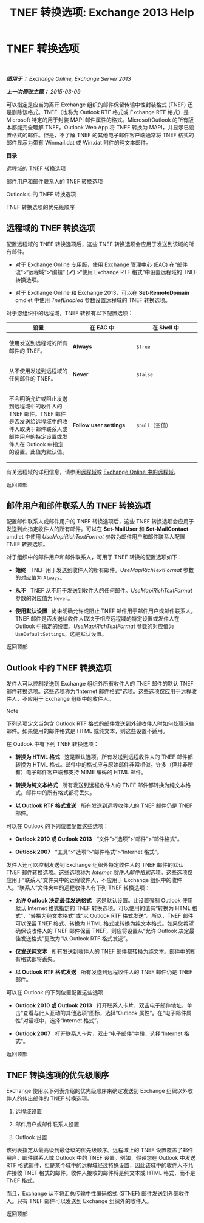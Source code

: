 ﻿---
title: 'TNEF 转换选项: Exchange 2013 Help'
TOCTitle: TNEF 转换选项
ms:assetid: 989a62fc-4bc1-448f-90c8-7c7b56fe1084
ms:mtpsurl: https://technet.microsoft.com/zh-cn/library/Bb310786(v=EXCHG.150)
ms:contentKeyID: 52061386
ms.date: 01/11/2018
mtps_version: v=EXCHG.150
ms.translationtype: HT
---

# TNEF 转换选项

 

_**适用于：** Exchange Online, Exchange Server 2013_

_**上一次修改主题：** 2015-03-09_

可以指定是应当为离开 Exchange 组织的邮件保留传输中性封装格式 (TNEF) 还是删除该格式。TNEF（也称为 Outlook RTF 格式或 Exchange RTF 格式）是 Microsoft 特定的用于封装 MAPI 邮件属性的格式。MicrosoftOutlook 的所有版本都能完全理解 TNEF。Outlook Web App 将 TNEF 转换为 MAPI，并显示已设置格式的邮件。但是，不了解 TNEF 的其他电子邮件客户端通常将 TNEF 格式的邮件显示为带有 Winmail.dat 或 Win.dat 附件的纯文本邮件。

**目录**

远程域的 TNEF 转换选项

邮件用户和邮件联系人的 TNEF 转换选项

Outlook 中的 TNEF 转换选项

TNEF 转换选项的优先级顺序

## 远程域的 TNEF 转换选项

配置远程域的 TNEF 转换选项后，这些 TNEF 转换选项会应用于发送到该域的所有邮件。

  - 对于 Exchange Online 专用版，使用 Exchange 管理中心 (EAC) 在“邮件流”\>“远程域”\>“编辑” (![编辑图标](images/Bb124582.6f53ccb2-1f13-4c02-bea0-30690e6ea71d(EXCHG.150).gif "编辑图标")) \>“使用 Exchange RTF 格式”中设置远程域的 TNEF 转换选项。

  - 对于 Exchange Online 和 Exchange 2013，可以在 **Set-RemoteDomain** cmdlet 中使用 *TnefEnabled* 参数设置远程域的 TNEF 转换选项。

对于您组织中的远程域，TNEF 转换有以下配置选项：


<table>
<colgroup>
<col style="width: 33%" />
<col style="width: 33%" />
<col style="width: 33%" />
</colgroup>
<thead>
<tr class="header">
<th>设置</th>
<th>在 EAC 中</th>
<th>在 Shell 中</th>
</tr>
</thead>
<tbody>
<tr class="odd">
<td><p>使用发送到远程域的所有邮件的 TNEF。</p></td>
<td><p><strong>Always</strong></p></td>
<td><p><code>$true</code></p></td>
</tr>
<tr class="even">
<td><p>从不使用发送到远程域的任何邮件的 TNEF。</p></td>
<td><p><strong>Never</strong></p></td>
<td><p><code>$false</code></p></td>
</tr>
<tr class="odd">
<td><p>不会明确允许或阻止发送到远程域中的收件人的 TNEF 邮件。TNEF 邮件是否发送给远程域中的收件人取决于邮件联系人或邮件用户的特定设置或发件人在 Outlook 中指定的设置。此值为默认值。</p></td>
<td><p><strong>Follow user settings</strong></p></td>
<td><p><code>$null</code>（空值）</p></td>
</tr>
</tbody>
</table>


有关远程域的详细信息，请参阅[远程域](remote-domains-exchange-2013-help.md)或 [Exchange Online 中的远程域](https://technet.microsoft.com/zh-cn/library/jj966211\(v=exchg.150\))。

返回顶部

## 邮件用户和邮件联系人的 TNEF 转换选项

配置邮件联系人或邮件用户的 TNEF 转换选项后，这些 TNEF 转换选项会应用于发送到此指定收件人的所有邮件。可以在 **Set-MailUser** 和 **Set-MailContact** cmdlet 中使用 *UseMapiRichTextFormat* 参数为邮件用户和邮件联系人配置 TNEF 转换选项。

对于组织中的邮件用户和邮件联系人，可用于 TNEF 转换的配置选项如下：

  - **始终**   TNEF 用于发送到收件人的所有邮件。*UseMapiRichTextFormat* 参数的对应值为 `Always`。

  - **从不**   TNEF 从不用于发送到收件人的任何邮件。*UseMapiRichTextFormat* 参数的对应值为 `Never`。

  - **使用默认设置**   尚未明确允许或阻止 TNEF 邮件用于邮件用户或邮件联系人。TNEF 邮件是否发送给收件人取决于相应远程域的特定设置或发件人在 Outlook 中指定的设置。*UseMapiRichTextFormat* 参数的对应值为 `UseDefaultSettings`。这是默认设置。

返回顶部

## Outlook 中的 TNEF 转换选项

发件人可以控制发送到 Exchange 组织外所有收件人的 TNEF 邮件的默认 TNEF 邮件转换选项。这些选项称为“Internet 邮件格式”选项。这些选项仅应用于远程收件人，不应用于 Exchange 组织中的收件人。

> [!NOTE]
> 下列选项定义当包含 Outlook RTF 格式的邮件发送到外部收件人时如何处理这些邮件。如果使用的邮件格式是 HTML 或纯文本，则这些设置不适用。


在 Outlook 中有下列 TNEF 转换选项：

  - **转换为 HTML 格式**   这是默认选项。所有发送到远程收件人的 TNEF 邮件都转换为 HTML 格式。邮件中的格式应与原始邮件非常相似。许多（但并非所有）电子邮件客户端都支持 MIME 编码的 HTML 邮件。

  - **转换为纯文本格式**   所有发送到远程收件人的 TNEF 邮件都转换为纯文本格式。邮件中的所有格式都将丢失。

  - **以 Outlook RTF 格式发送**   所有发送到远程收件人的 TNEF 邮件仍是 TNEF 邮件。

可以在 Outlook 的下列位置配置这些选项：

  - **Outlook 2010 或 Outlook 2013**   “文件”\>“选项”\>“邮件”\>“邮件格式”。

  - **Outlook 2007**   “工具”\>“选项”\>“邮件格式”\>“Internet 格式”。

发件人还可以控制发送到 Exchange 组织外特定收件人的 TNEF 邮件的默认 TNEF 邮件转换选项。这些选项称为 *Internet 收件人邮件格式*选项。这些选项仅应用于“联系人”文件夹中的远程收件人，不应用于 Exchange 组织中的收件人。“联系人”文件夹中的远程收件人有下列 TNEF 转换选项：

  - **允许 Outlook 决定最佳发送格式**   这是默认设置。此设置强制 Outlook 使用默认 Internet 格式指定的 TNEF 转换选项。可以使用的值有“转换为 HTML 格式”、“转换为纯文本格式”或“以 Outlook RTF 格式发送”。所以，TNEF 邮件可以保留 TNEF 格式、转换为 HTML 格式或转换为纯文本格式。如果您希望确保该收件人的 TNEF 邮件保留 TNEF，则应将设置从“允许 Outlook 决定最佳发送格式”更改为“以 Outlook RTF 格式发送”。

  - **仅发送纯文本**   所有发送到收件人的 TNEF 邮件都转换为纯文本。邮件中的所有格式都将丢失。

  - **以 Outlook RTF 格式发送**   所有发送到远程收件人的 TNEF 邮件仍是 TNEF 邮件。

可以在 Outlook 的下列位置配置这些选项：

  - **Outlook 2010 或 Outlook 2013**   打开联系人卡片，双击电子邮件地址，单击“查看与此人互动的其他选项”图标，选择“Outlook 属性”。在“电子邮件属性”对话框中，选择“Internet 格式”。

  - **Outlook 2007**   打开联系人卡片，双击“电子邮件”字段，选择“Internet 格式”。

返回顶部

## TNEF 转换选项的优先级顺序

Exchange 使用以下列表介绍的优先级顺序来确定发送到 Exchange 组织以外收件人的传出邮件的 TNEF 转换选项。

1.  远程域设置

2.  邮件用户或邮件联系人设置

3.  Outlook 设置

该列表指定从最高级到最低级的优先级顺序。远程域上的 TNEF 设置覆盖了邮件用户、邮件联系人或 Outlook 中的 TNEF 设置。例如，假设您在 Outlook 中发送 RTF 格式邮件，但是某个域中的远程域经过特殊设置，因此该域中的收件人不允许接收 TNEF 格式的邮件。收件人接收的邮件将是纯文本或 HTML 格式，而不是 TNEF 格式。

而且，Exchange 从不将汇总传输中性编码格式 (STNEF) 邮件发送到外部收件人。只有 TNEF 邮件可以发送到 Exchange 组织外的收件人。

返回顶部

